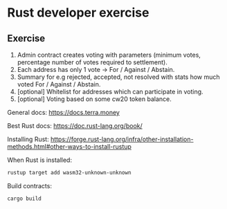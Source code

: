 # Rust developer exercise

## Exercise

1. Admin contract creates voting with parameters (minimum votes, percentage number of votes required to settlement).
2. Each address has only 1 vote -> For / Against / Abstain.
3. Summary for e.g rejected, accepted, not resolved with stats how much voted For / Against / Abstain.
4. [optional] Whitelist for addresses which can participate in voting.
5. [optional] Voting based on some cw20 token balance. 

General docs:
https://docs.terra.money

Best Rust docs:
https://doc.rust-lang.org/book/

Installing Rust:
https://forge.rust-lang.org/infra/other-installation-methods.html#other-ways-to-install-rustup

When Rust is installed:
```bash
rustup target add wasm32-unknown-unknown
```

Build contracts:
```bash
cargo build
```

